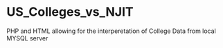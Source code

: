 # US_Colleges_vs_NJIT
PHP and HTML allowing for the interperetation of College Data from local MYSQL server
